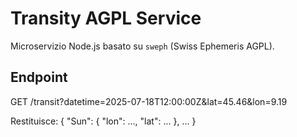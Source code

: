 # Transity AGPL Service

Microservizio Node.js basato su `sweph` (Swiss Ephemeris AGPL).

## Endpoint

GET /transit?datetime=2025-07-18T12:00:00Z&lat=45.46&lon=9.19

Restituisce:
{
  "Sun": { "lon": ..., "lat": ... },
  ...
}
